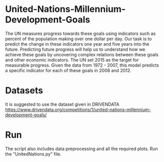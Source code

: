 # United-Nations-Millennium-Development-Goals
The UN measures progress towards these goals using indicators such as percent of the population making over one dollar per day. Our task is to predict the change in these indicators one year and five years into the future. Predicting future progress will help us to understand how we achieve these goals by uncovering complex relations between these goals and other economic indicators. The UN set 2015 as the target for measurable progress. Given the data from 1972 - 2007, this model predicts a specific indicator for each of these goals in 2008 and 2012.

# Datasets
It is suggested to use the dataset given in DRIVENDATA https://www.drivendata.org/competitions/1/united-nations-millennium-development-goals/

# Run
The script also includes data preprocessing and all the required plots.
Run the "UnitedNations.py" file.
